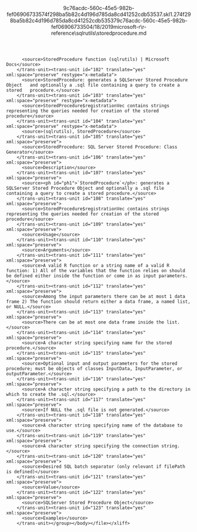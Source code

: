 <?xml version="1.0"?><xliff version="1.2" xmlns="urn:oasis:names:tc:xliff:document:1.2" xmlns:xsi="http://www.w3.org/2001/XMLSchema-instance" xsi:schemaLocation="urn:oasis:names:tc:xliff:document:1.2 xliff-core-1.2-transitional.xsd"><file datatype="xml" original="storedprocedure.md" source-language="en-US" target-language="en-US"><header><tool tool-id="mdxliff" tool-name="mdxliff" tool-version="1.0-d1654b2" tool-company="Microsoft" /><xliffext:skl_file_name xmlns:xliffext="urn:microsoft:content:schema:xliffextensions">9c76acdc-560c-45e5-982b-fef06906733574f298ba5b82c4d196d785da8cd41252cdb53537.skl</xliffext:skl_file_name><xliffext:version xmlns:xliffext="urn:microsoft:content:schema:xliffextensions">1.2</xliffext:version><xliffext:ms.openlocfilehash xmlns:xliffext="urn:microsoft:content:schema:xliffextensions">74f298ba5b82c4d196d785da8cd41252cdb53537</xliffext:ms.openlocfilehash><xliffext:ms.sourcegitcommit xmlns:xliffext="urn:microsoft:content:schema:xliffextensions">9c76acdc-560c-45e5-982b-fef069067335</xliffext:ms.sourcegitcommit><xliffext:ms.lasthandoff xmlns:xliffext="urn:microsoft:content:schema:xliffextensions">04/18/2019</xliffext:ms.lasthandoff><xliffext:ms.openlocfilepath xmlns:xliffext="urn:microsoft:content:schema:xliffextensions">microsoft-r\r-reference\sqlrutils\storedprocedure.md</xliffext:ms.openlocfilepath></header><body><group id="content" extype="content"><trans-unit id="101" translate="yes" xml:space="preserve" restype="x-metadata">
          <source>StoredProcedure function (sqlrutils) | Microsoft Docs</source>
        </trans-unit><trans-unit id="102" translate="yes" xml:space="preserve" restype="x-metadata">
          <source>StoredProcedure: generates a SQLServer Stored Procedure Object   and optionally a .sql file containing a query to create a stored   procedure.</source>
        </trans-unit><trans-unit id="103" translate="yes" xml:space="preserve" restype="x-metadata">
          <source>StoredProcedure$registrationVec contains strings   representing the queries needed for creation of the stored procedure</source>
        </trans-unit><trans-unit id="104" translate="yes" xml:space="preserve" restype="x-metadata">
          <source>(sqlrutils), StoredProcedure</source>
        </trans-unit><trans-unit id="105" translate="yes" xml:space="preserve">
          <source>StoredProcedure: SQL Server Stored Procedure: Class Generator</source>
        </trans-unit><trans-unit id="106" translate="yes" xml:space="preserve">
          <source>Description</source>
        </trans-unit><trans-unit id="107" translate="yes" xml:space="preserve">
          <source><ph id="ph1">`StoredProcedure`</ph>: generates a SQLServer Stored Procedure Object and optionally a .sql file containing a query to create a stored procedure.</source>
        </trans-unit><trans-unit id="108" translate="yes" xml:space="preserve">
          <source>StoredProcedure$registrationVec contains strings representing the queries needed for creation of the stored procedure</source>
        </trans-unit><trans-unit id="109" translate="yes" xml:space="preserve">
          <source>Usage</source>
        </trans-unit><trans-unit id="110" translate="yes" xml:space="preserve">
          <source>Arguments</source>
        </trans-unit><trans-unit id="111" translate="yes" xml:space="preserve">
          <source>A valid R function or a string name of a valid R function: 1) All of the variables that the function relies on should be defined either inside the function or come in as input parameters.</source>
        </trans-unit><trans-unit id="112" translate="yes" xml:space="preserve">
          <source>Among the input parameters there can be at most 1 data frame 2) The function should return either a data frame, a named list, or NULL.</source>
        </trans-unit><trans-unit id="113" translate="yes" xml:space="preserve">
          <source>There can be at most one data frame inside the list.</source>
        </trans-unit><trans-unit id="114" translate="yes" xml:space="preserve">
          <source>A character string specifying name for the stored procedure.</source>
        </trans-unit><trans-unit id="115" translate="yes" xml:space="preserve">
          <source>Optional input and output parameters for the stored procedure; must be objects of classes InputData, InputParameter, or outputParameter.</source>
        </trans-unit><trans-unit id="116" translate="yes" xml:space="preserve">
          <source>A character string specifying a path to the directory in which to create the .sql.</source>
        </trans-unit><trans-unit id="117" translate="yes" xml:space="preserve">
          <source>If NULL the .sql file is not generated.</source>
        </trans-unit><trans-unit id="118" translate="yes" xml:space="preserve">
          <source>A character string specifying name of the database to use.</source>
        </trans-unit><trans-unit id="119" translate="yes" xml:space="preserve">
          <source>A character string specifying the connection string.</source>
        </trans-unit><trans-unit id="120" translate="yes" xml:space="preserve">
          <source>Desired SQL batch separator (only relevant if filePath is defined)</source>
        </trans-unit><trans-unit id="121" translate="yes" xml:space="preserve">
          <source>Value</source>
        </trans-unit><trans-unit id="122" translate="yes" xml:space="preserve">
          <source>SQLServer Stored Procedure Object</source>
        </trans-unit><trans-unit id="123" translate="yes" xml:space="preserve">
          <source>Examples</source>
        </trans-unit></group></body></file></xliff>